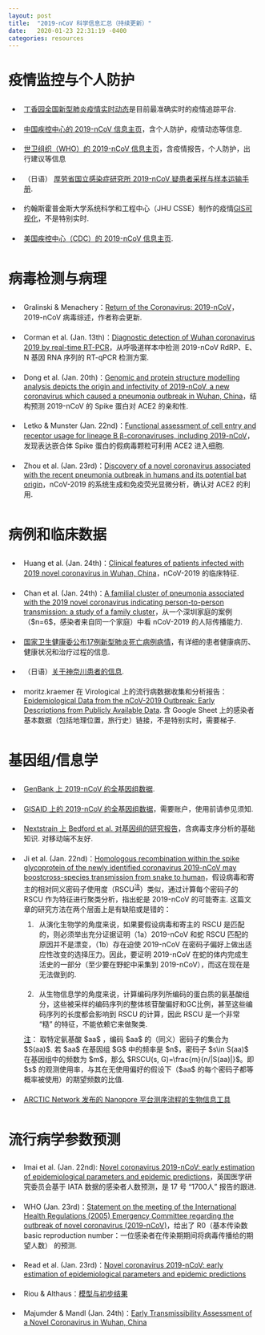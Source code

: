 ```yaml
---
layout: post
title:  "2019-nCoV 科学信息汇总（持续更新）"
date:   2020-01-23 22:31:19 -0400
categories: resources
---
```

<a name="疫情监控与个人防护"></a>
<h1 class="hd">疫情监控与个人防护</h1>

<style>
       li {
	padding: 0.7em 0.5em 0.7em 0.5em;
}
    </style>
<ul>
<li>
<a href='https://3g.dxy.cn/newh5/view/pneumonia'>丁香园全国新型肺炎疫情实时动态</a>是目前最准确实时的疫情追踪平台.</li>

<li>
<a href='http://www.chinacdc.cn/jkzt/crb/zl/szkb_11803/'>中国疾控中心的 2019-nCoV 信息主页</a>，含个人防护，疫情动态等信息.</li>

<li><a href='https://www.who.int/emergencies/diseases/novel-coronavirus-2019'>世卫组织（WHO）的 2019-nCoV 信息主页</a>，含疫情报告，个人防护，出行建议等信息</li>

<li>（日语）
<a href='https://www.niid.go.jp/niid/ja/diseases/ka/corona-virus/2019-ncov/9325-manual.html'>厚劳省国立感染症研究所 2019-nCoV 疑患者采样与样本运输手册</a>.</li>


<li>约翰斯霍普金斯大学系统科学和工程中心（JHU CSSE）制作的疫情<a href='https://gisanddata.maps.arcgis.com/apps/opsdashboard/index.html?utm_source=dlvr.it&utm_medium=twitter#/bda7594740fd40299423467b48e9ecf6'>GIS可视化</a>，不是特别实时.</li>

<li>
<a href='https://www.cdc.gov/coronavirus/2019-ncov/index.html'>美国疾控中心（CDC）的 2019-nCoV 信息主页</a>.</li>
</ul>
<a name="病毒检测与病理"></a>
<h1 class="hd">病毒检测与病理</h1>
<ul  class='bulletin'>
<li>Gralinski & Menachery：<a href='https://www.mdpi.com/1999-4915/12/2/135/pdf'>Return of the Coronavirus: 2019-nCoV</a>，2019-nCoV 病毒综述，作者称会更新.</li>

<li>Corman et al. (Jan. 13th)：<a href='https://www.who.int/docs/default-source/coronaviruse/wuhan-virus-assay-v1991527e5122341d99287a1b17c111902.pdf'>Diagnostic detection of Wuhan coronavirus 2019 by real-time RT-PCR</a>，从呼吸道样本中检测 2019-nCoV RdRP、E、N 基因 RNA 序列的 RT-qPCR 检测方案.</li>

<li>Dong et al. (Jan. 20th)：<a href='https://www.biorxiv.org/content/10.1101/2020.01.20.913368v1.full.pdf'>Genomic and protein structure modelling analysis depicts the origin and infectivity of 2019-nCoV, a new coronavirus which caused a pneumonia outbreak in Wuhan, China</a>，结构预测 2019-nCoV 的 Spike 蛋白对 ACE2 的亲和性.</li>

<li>Letko & Munster (Jan. 22nd)：<a href='https://www.biorxiv.org/content/10.1101/2020.01.22.915660v1.full.pdf'>Functional assessment of cell entry and receptor usage for lineage B β-coronaviruses, including 2019-nCoV</a>，发现表达嵌合体 Spike 蛋白的假病毒颗粒可利用 ACE2 进入细胞.</li>

<li>Zhou et al. (Jan. 23rd)：<a href='https://www.biorxiv.org/content/10.1101/2020.01.22.914952v1.full.pdf'>Discovery of a novel coronavirus associated with the recent pneumonia outbreak in humans and its potential bat origin</a>，nCoV-2019 的系统生成和免疫荧光显微分析，确认对 ACE2 的利用.</li>
</ul>
<a name="病例和临床数据"></a>
<h1 class="hd">病例和临床数据</h1>
<ul  class='bulletin'>
<li>Huang et al. (Jan. 24th)：<a href='https://www.thelancet.com/pb-assets/Lancet/pdfs/S0140673620301835.pdf'>Clinical features of patients infected with 2019 novel coronavirus in Wuhan, China</a>，nCoV-2019 的临床特征.</li>

<li>Chan et al. (Jan. 24th)：<a href='https://www.thelancet.com/pb-assets/Lancet/pdfs/S0140673620301549.pdf'>A familial cluster of pneumonia associated with the 2019 novel coronavirus indicating person-to-person transmission: a study of a family cluster</a>，从一个深圳家庭的案例（$n=6$，感染者来自同一个家庭）中看 nCoV-2019 的人际传播能力.</li>

<li><a href='http://med.china.com.cn/content/pid/157096/tid/1021'>国家卫生健康委公布17例新型肺炎死亡病例病情</a>，有详细的患者健康病历、健康状况和治疗过程的信息.</li>

<li>（日语）<a href='https://www.mhlw.go.jp/stf/newpage_08906.html'>关于神奈川患者的信息</a>.</li>

<li>moritz.kraemer 在 Virological 上的流行病数据收集和分析报告：
<a href=''>Epidemiological Data from the nCoV-2019 Outbreak: Early Descriptions from Publicly Available Data</a>. 含 Google Sheet 上的感染者基本数据（包括地理位置，旅行史）链接，不是特别实时，需要梯子.</li>
</ul>
<a name="基因组/信息学"></a>
<h1 class="hd">基因组/信息学</h1>
<ul  class='bulletin'>
<li><a href='https://www.ncbi.nlm.nih.gov/nuccore/NC_045512'>GenBank 上 2019-nCoV 的全基因组数据</a>.</li>
<li>
<a href='https://www.gisaid.org/'>GISAID 上的 2019-nCoV 的全基因组数据</a>，需要账户，使用前请参见须知.</li>
<li>
<a href='https://nextstrain.org/narratives/ncov/sit-rep/2020-01-23?n=0'>Nextstrain 上 Bedford et al. 对基因组的研究报告</a>，含病毒支序分析的基础知识. 对移动端不友好.</li>


<li>Ji et al. (Jan. 22nd)：<a href='https://onlinelibrary.wiley.com/doi/epdf/10.1002/jmv.25682'>Homologous recombination within the spike glycoprotein of the newly identified coronavirus 2019-nCoV may boostcross-species transmission from snake to human</a>，假设病毒和寄主的相对同义密码子使用度（RSCU<sup class="note-tag"><a href="#注" name="rscu">注</a></sup>）类似，通过计算每个密码子的 RSCU 作为特征进行聚类分析，指出蛇是 2019-nCoV 的可能寄主. 这篇文章的研究方法在两个层面上是有缺陷或是错的：
<ol>
<li>从演化生物学的角度来说，如果要假设病毒和寄主的 RSCU 是匹配的，则必须举出充分证据证明（1a）2019-nCoV 和蛇 RSCU 匹配的原因并不是漂变，（1b）存在迫使 2019-nCoV 在密码子偏好上做出适应性改变的选择压力。因此，要证明 2019-nCoV 在蛇的体内完成生活史的一部分（至少要在野蛇中采集到 2019-nCoV），而这在现在是无法做到的.</li>
<li>从生物信息学的角度来说，计算编码序列所编码的蛋白质的氨基酸组分，这些被采样的编码序列的整体核苷酸偏好和GC比例，甚至这些编码序列的长度都会影响到 RSCU 的计算，因此 RSCU 是一个非常 “糙” 的特征，不能依赖它来做聚类.</li>
</ol>
<div class="notes">
<a name="注" href="#rscu">注</a>：
取特定氨基酸 $aa$ ，编码 $aa$ 的（同义）密码子的集合为 $S(aa)$. 若 $aa$ 在基因组 $G$ 中的频率是 $n$，密码子 $s\in S(aa)$ 在基因组中的频数为 $m$，那么 $RSCU(s, G)=\frac{m}{n/|S(aa)|}$。即 $s$ 的观测使用率，与其在无使用偏好的假设下（$aa$ 的每个密码子都等概率被使用）的期望频数的比值.
</div>
</li>

<li><a href='https://artic.network/ncov-2019'>ARCTIC Network 发布的 Nanopore 平台测序流程的生物信息工具</a></li>
</ul>



<a name="流行病学参数预测">
<h1 class="hd">流行病学参数预测</h1>
<ul  class='bulletin'>
<li>Imai et al. (Jan. 22nd): <a href='https://www.imperial.ac.uk/mrc-global-infectious-disease-analysis/news--wuhan-coronavirus/'>Novel coronavirus 2019-nCoV: early estimation of epidemiological parameters and epidemic predictions</a>，英国医学研究委员会基于 IATA 数据的感染者人数预测，是 17 号 “1700人” 报告的跟进.</li>

<li>WHO (Jan. 23rd)：<a href='https://www.who.int/news-room/detail/23-01-2020-statement-on-the-meeting-of-the-international-health-regulations-(2005)-emergency-committee-regarding-the-outbreak-of-novel-coronavirus-(2019-ncov)'>Statement on the meeting of the International Health Regulations (2005) Emergency Committee regarding the outbreak of novel coronavirus (2019-nCoV)</a>，给出了 R0（基本传染数 basic reproduction number：一位感染者在传染期期间将病毒传播给的期望人数） 的预测.</li>

<li>Read et al. (Jan. 23rd)：<a href='https://www.medrxiv.org/content/10.1101/2020.01.23.20018549v1'>Novel coronavirus 2019-nCoV: early estimation of epidemiological parameters and epidemic predictions</a></li>

<li>Riou & Althaus：<a href='https://github.com/jriou/wcov'>模型与初步结果</a></li>

<li>Majumder & Mandl (Jan. 24th)：<a href='https://papers.ssrn.com/sol3/papers.cfm?abstract_id=3524675'>Early Transmissibility Assessment of a Novel Coronavirus in Wuhan, China</a></li>
</ul>


